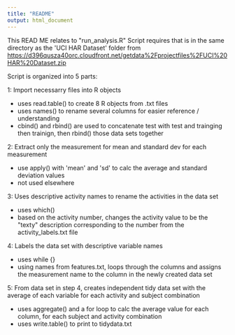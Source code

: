 ```yaml
---
title: "README"
output: html_document
---
```


This READ ME relates to "run_analysis.R"
Script requires that is in the same directory as the 'UCI HAR Dataset' folder
from 
https://d396qusza40orc.cloudfront.net/getdata%2Fprojectfiles%2FUCI%20HAR%20Dataset.zip 


Script is organized into 5 parts:

1: Import necessarry files into R objects
- uses read.table() to create 8 R objects from .txt files
- uses names() to rename several columns for easier reference / understanding
- cbind() and rbind() are used to concatenate test with test and trainging then trainign, then rbind() those data sets together


2: Extract only the measurement for mean and standard dev for each measurement
- use apply() with 'mean' and 'sd' to calc the average and standard deviation values
- not used elsewhere


3: Uses descriptive activity names to rename the activities in the data set
- uses which()
- based on the activity number, changes the activity value to be the "texty" description corresponding to the number from the activity_labels.txt file


4: Labels the data set with descriptive variable names
- uses while {}
- using names from features.txt, loops through the columns and assigns the measurement name to the column in the newly created data set


5: From data set in step 4, creates independent tidy data set with the average of each variable for each activity and subject combination
- uses aggregate() and a for loop to calc the average value for each column, for each subject and activity combination
- uses write.table() to print to tidydata.txt



